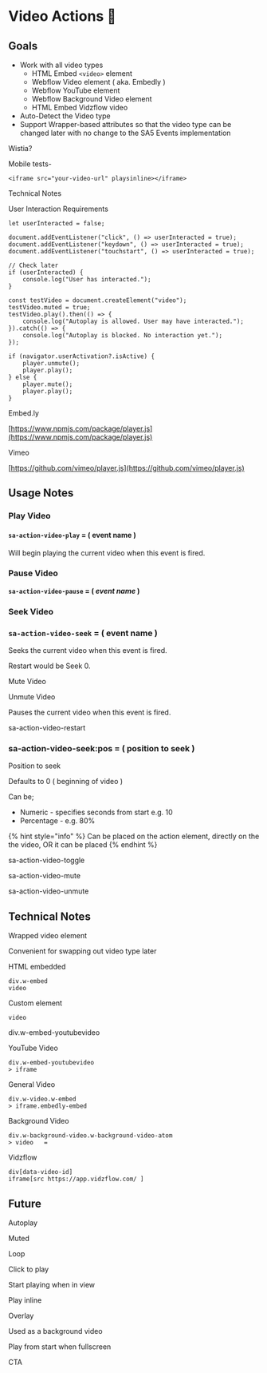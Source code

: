 # Video Actions 🧪

## Goals&#x20;

* Work with all video types
  * HTML Embed `<video>` element&#x20;
  * Webflow Video element ( aka. Embedly )&#x20;
  * Webflow YouTube element&#x20;
  * Webflow Background Video element&#x20;
  * HTML Embed Vidzflow video&#x20;
* Auto-Detect the Video type&#x20;
* Support Wrapper-based attributes so that the video type can be changed later with no change to the SA5 Events implementation&#x20;





Wistia?&#x20;



Mobile tests-

```
<iframe src="your-video-url" playsinline></iframe>

```



Technical Notes

User Interaction Requirements&#x20;

```
let userInteracted = false;

document.addEventListener("click", () => userInteracted = true);
document.addEventListener("keydown", () => userInteracted = true);
document.addEventListener("touchstart", () => userInteracted = true);

// Check later
if (userInteracted) {
    console.log("User has interacted.");
}

```





```
const testVideo = document.createElement("video");
testVideo.muted = true;
testVideo.play().then(() => {
    console.log("Autoplay is allowed. User may have interacted.");
}).catch(() => {
    console.log("Autoplay is blocked. No interaction yet.");
});

```

```
if (navigator.userActivation?.isActive) {
    player.unmute();
    player.play();
} else {
    player.mute();
    player.play();
}

```











Embed.ly&#x20;

[https://www.npmjs.com/package/player.js](https://www.npmjs.com/package/player.js)



Vimeo

[https://github.com/vimeo/player.js](https://github.com/vimeo/player.js)



## Usage Notes&#x20;

### Play Video

#### `sa-action-video-play` = ( event name )&#x20;

Will begin playing the current video when this event is fired.&#x20;





### Pause Video&#x20;

**`sa-action-video-pause` = (&#x20;**_**event name**_**&#x20;)**&#x20;



### Seek Video&#x20;



### `sa-action-video-seek` = ( event name )&#x20;

Seeks the current video when this event is fired.&#x20;



Restart would be Seek 0.&#x20;



Mute Video&#x20;

Unmute Video&#x20;









Pauses the current video when this event is fired.&#x20;



sa-action-video-restart&#x20;

### sa-action-video-seek:pos = ( position to seek )&#x20;

Position to seek&#x20;

Defaults to 0 ( beginning of video )

Can be;

* Numeric - specifies seconds from start e.g. 10&#x20;
* Percentage - e.g. 80%&#x20;

{% hint style="info" %}
Can be placed on the action element, directly on the the video, OR it can be placed&#x20;
{% endhint %}



sa-action-video-toggle&#x20;





sa-action-video-mute&#x20;

sa-action-video-unmute&#x20;



## Technical Notes&#x20;

Wrapped video element

Convenient for swapping out video type later&#x20;

HTML embedded

```
div.w-embed 
video 
```

Custom element

```
video  
```

div.w-embed-youtubevideo&#x20;



YouTube Video

```
div.w-embed-youtubevideo 
> iframe 
```







General Video

```
div.w-video.w-embed 
> iframe.embedly-embed 
```



Background Video&#x20;

```
div.w-background-video.w-background-video-atom 
> video   = 
```

Vidzflow &#x20;

```
div[data-video-id] 
iframe[src https://app.vidzflow.com/ ] 
```





## Future&#x20;





Autoplay

Muted

Loop

Click to play

Start playing when in view&#x20;

Play inline&#x20;

Overlay&#x20;

Used as a background video&#x20;

Play from start when fullscreen&#x20;



CTA&#x20;























